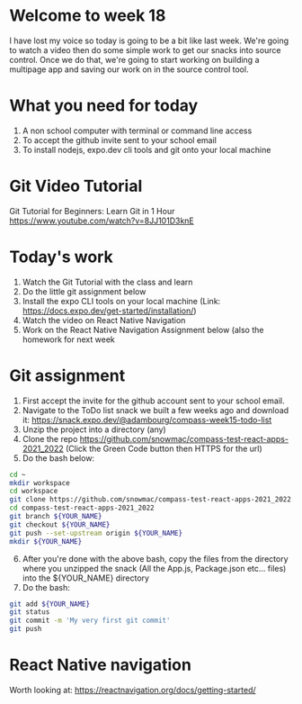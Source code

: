 # Welcome to week 18 

I have lost my voice so today is going to be a bit like last week. We're going to watch a video then do some simple work to get our snacks into source control. Once we do that, we're going to start working on building a multipage app and saving our work on in the source control tool. 

# What you need for today

1. A non school computer with terminal or command line access 
2. To accept the github invite sent to your school email
3. To install nodejs, expo.dev cli tools and git onto your local machine

# Git Video Tutorial  

Git Tutorial for Beginners: Learn Git in 1 Hour
https://www.youtube.com/watch?v=8JJ101D3knE

# Today's work

1. Watch the Git Tutorial with the class and learn
2. Do the little git assignment below 
3. Install the expo CLI tools on your local machine (Link: https://docs.expo.dev/get-started/installation/) 
4. Watch the video on React Native Navigation
5. Work on the React Native Navigation Assignment below (also the homework for next week

# Git assignment 

1. First accept the invite for the github account sent to your school email. 
2. Navigate to the ToDo list snack we built a few weeks ago and download it: https://snack.expo.dev/@adambourg/compass-week15-todo-list 
3. Unzip the project into a directory (any)
4. Clone the repo https://github.com/snowmac/compass-test-react-apps-2021_2022 (Click the Green Code button then HTTPS for the url)
5. Do the bash below: 
```bash 
cd ~
mkdir workspace
cd workspace 
git clone https://github.com/snowmac/compass-test-react-apps-2021_2022.git 
cd compass-test-react-apps-2021_2022
git branch ${YOUR_NAME} 
git checkout ${YOUR_NAME}
git push --set-upstream origin ${YOUR_NAME}
mkdir ${YOUR_NAME}
```
6. After you're done with the above bash, copy the files from the directory where you unzipped the snack (All the App.js, Package.json etc... files) into the ${YOUR_NAME} directory
7. Do the bash: 
```bash
git add ${YOUR_NAME}
git status
git commit -m 'My very first git commit'
git push
```

# React Native navigation 

Worth looking at: https://reactnavigation.org/docs/getting-started/ 


